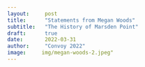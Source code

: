 ```yaml
---
layout:     post
title:      "Statements from Megan Woods"
subtitle:   "The History of Marsden Point"
draft:      true
date:       2022-03-31
author:     "Convoy 2022"
image:     img/megan-woods-2.jpeg"
---
```


